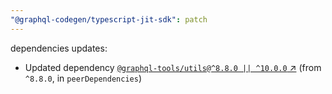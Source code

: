 ```yaml
---
"@graphql-codegen/typescript-jit-sdk": patch
---
```

dependencies updates:
  - Updated dependency [`@graphql-tools/utils@^8.8.0 || ^10.0.0` ↗︎](https://www.npmjs.com/package/@graphql-tools/utils/v/8.8.0) (from `^8.8.0`, in `peerDependencies`)
